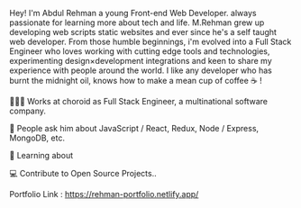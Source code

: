 Hey!
I'm Abdul Rehman
a young Front-end Web Developer.
always passionate for learning more about tech and life. M.Rehman grew up developing web scripts static websites and ever since he's a self taught web developer. From those humble beginnings, i'm evolved into a Full Stack Engineer who loves working with cutting edge tools and technologies, experimenting design×development integrations and keen to share my experience with people around the world. I  like any developer who has burnt the midnight oil, knows how to make a mean cup of coffee ☕️ !

👨🏻‍💻   Works at choroid  as Full Stack Engineer, a multinational  software company. <br>

💬   People ask him about JavaScript / React, Redux, Node / Express,  MongoDB, etc.<br>

📖   Learning about <br>

💻   Contribute to Open Source Projects..<br>

Portfolio Link : https://rehman-portfolio.netlify.app/
